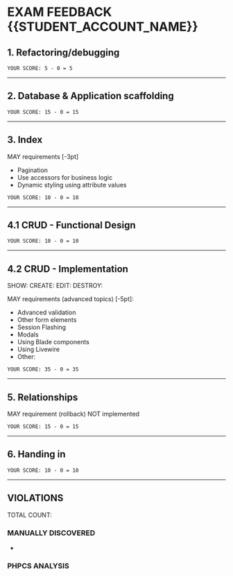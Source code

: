 # EXAM FEEDBACK {{STUDENT_ACCOUNT_NAME}}
## 1. Refactoring/debugging

`YOUR SCORE: 5 - 0 = 5`

---
## 2. Database & Application scaffolding

`YOUR SCORE: 15 - 0 = 15` 

---
## 3. Index

MAY requirements [-3pt]
+ Pagination
+ Use accessors for business logic
+ Dynamic styling using attribute values

`YOUR SCORE: 10 - 0 = 10`

---
## 4.1 CRUD - Functional Design

`YOUR SCORE: 10 - 0 = 10`

---
## 4.2 CRUD - Implementation
SHOW:
CREATE:
EDIT:
DESTROY:

MAY requirements (advanced topics) [-5pt]:
+ Advanced validation
+ Other form elements
+ Session Flashing
+ Modals
+ Using Blade components
+ Using Livewire
+ Other:

`YOUR SCORE: 35 - 0 = 35`

---
## 5. Relationships

MAY requirement (rollback) NOT implemented

`YOUR SCORE: 15 - 0 = 15` 

---
## 6. Handing in

`YOUR SCORE: 10 - 0 = 10`

---
## VIOLATIONS 

TOTAL COUNT:

### MANUALLY DISCOVERED
- 

### PHPCS ANALYSIS
```

